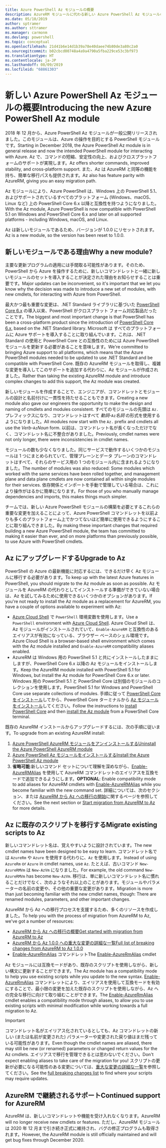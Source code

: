```yaml
---
title: Azure PowerShell Az モジュールの概要
description: AzureRM モジュールに代わる新しい Azure PowerShell Az モジュールの概要。
ms.date: 05/10/2019
author: sptramer
ms.author: sttramer
ms.manager: carmonm
ms.devlang: powershell
ms.topic: conceptual
ms.openlocfilehash: 21d41b6e14d1b39a78e40daee74b80de3a80c2a0
ms.sourcegitcommit: b02cbcd00748a4a9a4790a5fba229ce53c3bf973
ms.translationtype: HT
ms.contentlocale: ja-JP
ms.lasthandoff: 08/09/2019
ms.locfileid: "68861303"
---
```

# <a name="introducing-the-new-azure-powershell-az-module"></a><span data-ttu-id="d5b08-103">新しい Azure PowerShell Az モジュールの概要</span><span class="sxs-lookup"><span data-stu-id="d5b08-103">Introducing the new Azure PowerShell Az module</span></span>

<span data-ttu-id="d5b08-104">2018 年 12 月から、Azure PowerShell Az モジュールが一般公開リリースされました。このモジュールは、Azure の操作を目的とする PowerShell モジュールです。</span><span class="sxs-lookup"><span data-stu-id="d5b08-104">Starting in December 2018, the Azure PowerShell Az module is in general release and now the intended PowerShell module for interacting with Azure.</span></span> <span data-ttu-id="d5b08-105">Az で、コマンドの短縮、安定性の向上、およびクロスプラットフォームのサポートが実現します。</span><span class="sxs-lookup"><span data-stu-id="d5b08-105">Az offers shorter commands, improved stability, and cross-platform support.</span></span> <span data-ttu-id="d5b08-106">また、Az は AzureRM と同等の機能を持ち、簡単な移行パスも提供されます。</span><span class="sxs-lookup"><span data-stu-id="d5b08-106">Az also has feature parity with AzureRM, giving you an easy migration path.</span></span>

<span data-ttu-id="d5b08-107">Az モジュールにより、Azure PowerShell は、Windows 上の PowerShell 5.1、およびサポートされているすべてのプラットフォーム (Windows、macOS、Linux など) 上の PowerShell Core 6.x 以降と互換性を持つようになりました。</span><span class="sxs-lookup"><span data-stu-id="d5b08-107">With the Az module, Azure PowerShell is now compatible with PowerShell 5.1 on Windows and PowerShell Core 6.x and later on all supported platforms - including Windows, macOS, and Linux.</span></span>

<span data-ttu-id="d5b08-108">Az は新しいモジュールであるため、バージョンが 1.0.0 にリセットされます。</span><span class="sxs-lookup"><span data-stu-id="d5b08-108">Az is a new module, so the version has been reset to 1.0.0.</span></span>

## <a name="why-a-new-module"></a><span data-ttu-id="d5b08-109">新しいモジュールである理由</span><span class="sxs-lookup"><span data-stu-id="d5b08-109">Why a new module?</span></span>

<span data-ttu-id="d5b08-110">主要な更新プログラムの適用には手間取る可能性があります。そのため、PowerShell から Azure を操作するために、新しいコマンドレットと一緒に新しいモジュールのセットを導入することが決定された理由をお知らせすることは重要です。</span><span class="sxs-lookup"><span data-stu-id="d5b08-110">Major updates can be inconvenient, so it's important that we let you know why the decision was made to introduce a new set of modules, with new cmdlets, for interacting with Azure from PowerShell.</span></span>

<span data-ttu-id="d5b08-111">最大かつ最も重要な変更は、.NET Standard ライブラリに基づいた [PowerShell Core 6.x](/powershell/scripting/overview) の導入以来、PowerShell がクロスプラット フォーム対応製品だったことです。</span><span class="sxs-lookup"><span data-stu-id="d5b08-111">The biggest and most important change is that PowerShell has been a cross-platform product since the introduction of [PowerShell Core 6.x](/powershell/scripting/overview), based on the .NET Standard library.</span></span>
<span data-ttu-id="d5b08-112">Microsoft は すべてのプラットフォームに Azure サポートを導入することに取り組んでいます。これは、.NET Standard の使用と PowerShell Core との互換性のためには Azure PowerShell モジュールを更新する必要があることを意味します。</span><span class="sxs-lookup"><span data-stu-id="d5b08-112">We're committed to bringing Azure support to all platforms, which means that the Azure PowerShell modules needed to be updated to use .NET Standard and be compatible with PowerShell Core.</span></span> <span data-ttu-id="d5b08-113">既存の AzureRM モジュールを取得し、複雑な変更を導入してこのサポートを追加する代わりに、Az モジュールが作成されました。</span><span class="sxs-lookup"><span data-stu-id="d5b08-113">Rather than taking the existing AzureRM module and introduce complex changes to add this support, the Az module was created.</span></span>

<span data-ttu-id="d5b08-114">新しいモジュールを作成することで、エンジニアが、コマンドレットとモジュールの設計と名前付けに一貫性を持たせることもできます。</span><span class="sxs-lookup"><span data-stu-id="d5b08-114">Creating a new module also gave our engineers the opportunity to make the design and naming of cmdlets and modules consistent.</span></span> <span data-ttu-id="d5b08-115">すべてのモジュールの先頭は `Az.` プレフィックスになり、コマンドレットはすべて _動詞_-`Az`_名詞_ の形式を使用するようになりました。</span><span class="sxs-lookup"><span data-stu-id="d5b08-115">All modules now start with the `Az.` prefix and cmdlets all use the _Verb_-`Az`_Noun_ form.</span></span> <span data-ttu-id="d5b08-116">以前は、コマンドレット名が長くなっただけでなく、コマンドレット名に不整合がありました。</span><span class="sxs-lookup"><span data-stu-id="d5b08-116">Previously, cmdlet names were not only longer, there were inconsistencies in cmdlet names.</span></span>

<span data-ttu-id="d5b08-117">モジュールの数も少なくなりました。同じサービスで動作するいくつかのモジュールは 1 つにまとめられていて、管理プレーンとデータ プレーンのコマンドレットはすべて、それらのサービス用の 1 つのモジュール内に含まれるようになりました。</span><span class="sxs-lookup"><span data-stu-id="d5b08-117">The number of modules was also reduced: Some modules which worked with the same services have been rolled together, and management plane and data plane cmdlets are now contained all within single modules for their services.</span></span> <span data-ttu-id="d5b08-118">依存関係とインポートを手動で管理している場合は、これにより操作がはるかに簡単になります。</span><span class="sxs-lookup"><span data-stu-id="d5b08-118">For those of you who manually manage dependencies and imports, this makes things much simpler.</span></span>

<span data-ttu-id="d5b08-119">チームでは、新しい Azure PowerShell モジュールの構築を必要とするこれらの重要な変更を加えることによって、Azure PowerShell コマンドレットを以前よりも多くのプラットフォーム上でかつてないほど簡単に使用できるようにすることに取り組んできました。</span><span class="sxs-lookup"><span data-stu-id="d5b08-119">By making these important changes that required building a new Azure PowerShell module, the team has committed to making it easier than ever, and on more platforms than previously possible, to use Azure with PowerShell cmdlets.</span></span>

## <a name="upgrade-to-az"></a><span data-ttu-id="d5b08-120">Az にアップグレードする</span><span class="sxs-lookup"><span data-stu-id="d5b08-120">Upgrade to Az</span></span>

<span data-ttu-id="d5b08-121">PowerShell の Azure の最新機能に対応するには、できるだけ早く Az モジュールに移行する必要があります。</span><span class="sxs-lookup"><span data-stu-id="d5b08-121">To keep up with the latest Azure features in PowerShell, you should migrate to the Az module as soon as possible.</span></span> <span data-ttu-id="d5b08-122">Az モジュールを AzureRM の代わりとしてインストールする準備ができていない場合は、Az を試してみるために使用できるいくつかのオプションがあります。</span><span class="sxs-lookup"><span data-stu-id="d5b08-122">If you're not ready to install the Az module as a replacement for AzureRM, you have a couple of options available to experiment with Az:</span></span>

* <span data-ttu-id="d5b08-123">[Azure Cloud Shell](https://docs.microsoft.com/azure/cloud-shell/overview) で `PowerShell` 環境変数を使用します。</span><span class="sxs-lookup"><span data-stu-id="d5b08-123">Use a `PowerShell` environment with [Azure Cloud Shell](https://docs.microsoft.com/azure/cloud-shell/overview).</span></span>
  <span data-ttu-id="d5b08-124">Azure Cloud Shell は、Az モジュールがインストールされていて、`Enable-AzureRM` と互換性のあるエイリアスが有効になっている、ブラウザー ベースのシェル環境です。</span><span class="sxs-lookup"><span data-stu-id="d5b08-124">Azure Cloud Shell is a browser-based shell environment which comes with the Az module installed and `Enable-AzureRM` compatibility aliases enabled.</span></span>
* <span data-ttu-id="d5b08-125">AzureRM は Windows 用の PowerShell 5.1 と共にインストールしたままにしますが、PowerShell Core 6.x 以降の Az モジュールをインストールします。</span><span class="sxs-lookup"><span data-stu-id="d5b08-125">Keep the AzureRM module installed with PowerShell 5.1 for Windows, but install the Az module for PowerShell Core 6.x or later.</span></span> <span data-ttu-id="d5b08-126">Windows 用の PowerShell 5.1 と PowerShell Core は別個のモジュールのコレクションを使用します。</span><span class="sxs-lookup"><span data-stu-id="d5b08-126">PowerShell 5.1 for Windows and PowerShell Core use separate collections of modules.</span></span> <span data-ttu-id="d5b08-127">手順に従って [PowerShell Core をインストール](/powershell/scripting/install/installing-powershell-core-on-windows)してから、PowerShell Core ターミナルから [Az モジュールをインストール](install-az-ps.md)してください。</span><span class="sxs-lookup"><span data-stu-id="d5b08-127">Follow the instructions to [install PowerShell Core](/powershell/scripting/install/installing-powershell-core-on-windows) and then [install the Az module](install-az-ps.md) from a PowerShell Core terminal.</span></span>

<span data-ttu-id="d5b08-128">既存の AzureRM インストールからアップグレードするには、次の手順に従います。</span><span class="sxs-lookup"><span data-stu-id="d5b08-128">To upgrade from an existing AzureRM install:</span></span>

1. [<span data-ttu-id="d5b08-129">Azure PowerShell AzureRM モジュールをアンインストールする</span><span class="sxs-lookup"><span data-stu-id="d5b08-129">Uninstall the Azure PowerShell AzureRM module</span></span>](/powershell/azure/uninstall-az-ps#uninstall-the-azurerm-module)
2. [<span data-ttu-id="d5b08-130">Azure PowerShell Az モジュールをインストールする</span><span class="sxs-lookup"><span data-stu-id="d5b08-130">Install the Azure PowerShell Az module</span></span>](install-az-ps.md)
3. <span data-ttu-id="d5b08-131">__省略可能__:新しいコマンド セットについて理解を深めながら、[Enable-AzureRMAlias](/powershell/module/az.accounts/enable-azurermalias) を使用して AzureRM コマンドレットのエイリアスを互換モードで追加できるようにします。</span><span class="sxs-lookup"><span data-stu-id="d5b08-131">__OPTIONAL__: Enable compatibility mode to add aliases for AzureRM cmdlets with [Enable-AzureRMAlias](/powershell/module/az.accounts/enable-azurermalias) while you become familiar with the new command set.</span></span> <span data-ttu-id="d5b08-132">詳細については、次のセクション、または [AzureRM から Az への移行の開始](migrate-from-azurerm-to-az.md)に関するページを参照してください。</span><span class="sxs-lookup"><span data-stu-id="d5b08-132">See the next section or [Start migration from AzureRM to Az](migrate-from-azurerm-to-az.md) for more details.</span></span>

## <a name="migrate-existing-scripts-to-az"></a><span data-ttu-id="d5b08-133">Az に既存のスクリプトを移行する</span><span class="sxs-lookup"><span data-stu-id="d5b08-133">Migrate existing scripts to Az</span></span>

<span data-ttu-id="d5b08-134">新しいコマンドレット名は、覚えやすいように設計されています。</span><span class="sxs-lookup"><span data-stu-id="d5b08-134">The new cmdlet names have been designed to be easy to learn.</span></span> <span data-ttu-id="d5b08-135">コマンドレット名では `AzureRm` や `Azure` を使用する代わりに、`Az` を使用します。</span><span class="sxs-lookup"><span data-stu-id="d5b08-135">Instead of using `AzureRm` or `Azure` in cmdlet names, use `Az`.</span></span> <span data-ttu-id="d5b08-136">たとえば、古いコマンド `New-AzureRMVm` は `New-AzVm` になりました。</span><span class="sxs-lookup"><span data-stu-id="d5b08-136">For example, the old command `New-AzureRMVm` has become `New-AzVm`.</span></span>
<span data-ttu-id="d5b08-137">移行は、単に新しいコマンドレット名に慣れることだけでなく、次のようなそれ以上のことがあります。モジュールやパラメーターの名前の変更や、その他の重要な変更があります。</span><span class="sxs-lookup"><span data-stu-id="d5b08-137">Migration is more than just becoming familiar with the new cmdlet names, though: There are renamed modules, parameters, and other important changes.</span></span>

<span data-ttu-id="d5b08-138">AzureRM から Az への移行プロセスを支援するため、多くのリソースを作成しました。</span><span class="sxs-lookup"><span data-stu-id="d5b08-138">To help you with the process of migration from AzureRM to Az, we've got a number of resources:</span></span>

* [<span data-ttu-id="d5b08-139">AzureRM から Az への移行の概要</span><span class="sxs-lookup"><span data-stu-id="d5b08-139">Get started with migration from AzureRM to Az</span></span>](migrate-from-azurerm-to-az.md)
* [<span data-ttu-id="d5b08-140">AzureRM から Az 1.0.0 への重大な変更の詳細な一覧</span><span class="sxs-lookup"><span data-stu-id="d5b08-140">Full list of breaking changes from AzureRM to Az 1.0.0</span></span>](migrate-az-1.0.0.md)
* <span data-ttu-id="d5b08-141">[Enable-AzureRmAlias](/powershell/module/az.accounts/enable-azurermalias) コマンドレット</span><span class="sxs-lookup"><span data-stu-id="d5b08-141">The [Enable-AzureRmAlias](/powershell/module/az.accounts/enable-azurermalias) cmdlet</span></span>

<span data-ttu-id="d5b08-142">Az モジュールには互換モードがあり、既存のスクリプトを使用しながら、新しい構文に更新することができます。</span><span class="sxs-lookup"><span data-stu-id="d5b08-142">The Az module has a compatibility mode to help you use existing scripts while you update to the new syntax.</span></span> <span data-ttu-id="d5b08-143">[Enable-AzureRmAlias](/powershell/module/az.accounts/enable-azurermalias) コマンドレットにより、エイリアスを使用して互換モードを有効にすることで、最小限の変更を加えた既存のスクリプトを使用しながら、Az への完全な移行に向けて取り組むことができます。</span><span class="sxs-lookup"><span data-stu-id="d5b08-143">The [Enable-AzureRmAlias](/powershell/module/az.accounts/enable-azurermalias) cmdlet enables a compatibility mode through aliases, to allow you to use existing scripts with minimal modification while working towards a full migration to Az.</span></span>

> [!IMPORTANT]
> <span data-ttu-id="d5b08-144">コマンドレット名がエイリアス化されているとしても、Az コマンドレットの新しい (または名前が変更された) パラメーターや変更された戻り値はまだ残っている可能性があります。</span><span class="sxs-lookup"><span data-stu-id="d5b08-144">Even though the cmdlet names are aliased, there may still be new (or renamed) parameters or changed return values for the Az cmdlets.</span></span> <span data-ttu-id="d5b08-145">エイリアスで移行を管理できるとは思わないでください。</span><span class="sxs-lookup"><span data-stu-id="d5b08-145">Don't expect enabling aliases to take care of the migration for you!</span></span> <span data-ttu-id="d5b08-146">スクリプトの更新が必要になる可能性のある変更については、[重大な変更の詳細な一覧](migrate-az-1.0.0.md)を参照してください。</span><span class="sxs-lookup"><span data-stu-id="d5b08-146">See the [full breaking changes list](migrate-az-1.0.0.md) to find where your scripts may require updates.</span></span>

## <a name="continued-support-for-azurerm"></a><span data-ttu-id="d5b08-147">AzureRM で継続されるサポート</span><span class="sxs-lookup"><span data-stu-id="d5b08-147">Continued support for AzureRM</span></span>

<span data-ttu-id="d5b08-148">AzureRM は、新しいコマンドレットや機能を受け入れなくなります。</span><span class="sxs-lookup"><span data-stu-id="d5b08-148">AzureRM will no longer receive new cmdlets or features.</span></span> <span data-ttu-id="d5b08-149">ただし、AzureRM モジュールは 2020 年 12 月まで引き続き正式に維持され、バグの修正プログラムも取得されます。</span><span class="sxs-lookup"><span data-stu-id="d5b08-149">However, the AzureRM module is still officially maintained and will get bug fixes through December 2020.</span></span>